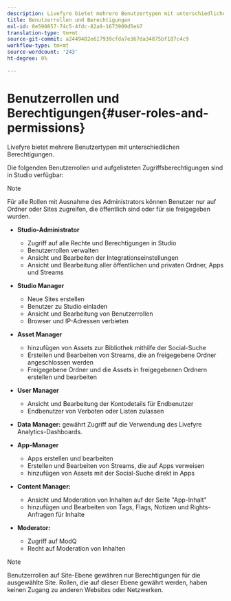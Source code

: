 ```yaml
---
description: Livefyre bietet mehrere Benutzertypen mit unterschiedlichen Berechtigungen.
title: Benutzerrollen und Berechtigungen
exl-id: 0e590857-74c5-4fdc-82a9-1673909d5eb7
translation-type: tm+mt
source-git-commit: a2449482e617939cfda7e367da34875bf187c4c9
workflow-type: tm+mt
source-wordcount: '243'
ht-degree: 0%

---
```


# Benutzerrollen und Berechtigungen{#user-roles-and-permissions}

Livefyre bietet mehrere Benutzertypen mit unterschiedlichen Berechtigungen.

Die folgenden Benutzerrollen und aufgelisteten Zugriffsberechtigungen sind in Studio verfügbar:

>[!NOTE]
>
>Für alle Rollen mit Ausnahme des Administrators können Benutzer nur auf Ordner oder Sites zugreifen, die öffentlich sind oder für sie freigegeben wurden.

* **Studio-Administrator**
   * Zugriff auf alle Rechte und Berechtigungen in Studio
   * Benutzerrollen verwalten
   * Ansicht und Bearbeiten der Integrationseinstellungen
   * Ansicht und Bearbeitung aller öffentlichen und privaten Ordner, Apps und Streams

* **Studio Manager**
   * Neue Sites erstellen
   * Benutzer zu Studio einladen
   * Ansicht und Bearbeitung von Benutzerrollen
   * Browser und IP-Adressen verbieten

* **Asset Manager**
   * hinzufügen von Assets zur Bibliothek mithilfe der Social-Suche
   * Erstellen und Bearbeiten von Streams, die an freigegebene Ordner angeschlossen werden
   * Freigegebene Ordner und die Assets in freigegebenen Ordnern erstellen und bearbeiten

* **User Manager**
   * Ansicht und Bearbeitung der Kontodetails für Endbenutzer
   * Endbenutzer von Verboten oder Listen zulassen

* **Data Manager:** gewährt Zugriff auf die Verwendung des Livefyre Analytics-Dashboards.
* **App-Manager**
   * Apps erstellen und bearbeiten
   * Erstellen und Bearbeiten von Streams, die auf Apps verweisen
   * hinzufügen von Assets mit der Social-Suche direkt in Apps

* **Content Manager:**
   * Ansicht und Moderation von Inhalten auf der Seite &quot;App-Inhalt&quot;
   * hinzufügen und Bearbeiten von Tags, Flags, Notizen und Rights-Anfragen für Inhalte

* **Moderator:**
   * Zugriff auf ModQ
   * Recht auf Moderation von Inhalten

>[!NOTE]
>
>Benutzerrollen auf Site-Ebene gewähren nur Berechtigungen für die ausgewählte Site. Rollen, die auf dieser Ebene gewährt werden, haben keinen Zugang zu anderen Websites oder Netzwerken.
